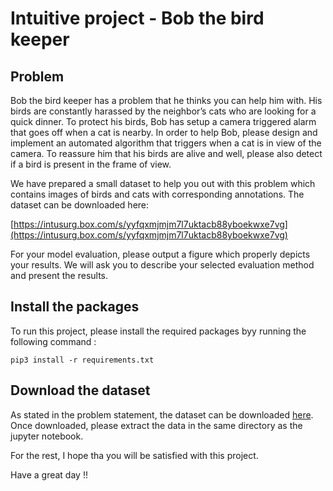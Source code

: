 # Intuitive project - Bob the bird keeper

## Problem

Bob the bird keeper has a problem that he thinks you can help him with. His birds are constantly harassed by the neighbor’s cats who are looking for a quick dinner. To protect his birds, Bob has setup a camera triggered alarm that goes off when a cat is nearby. In order to help Bob, please design and implement an automated algorithm that triggers when a cat is in view of the camera. To reassure him that his birds are alive and well, please also detect if a bird is present in the frame of view.

We have prepared a small dataset to help you out with this problem which contains images of birds and cats with corresponding annotations. The dataset can be downloaded here:

[https://intusurg.box.com/s/yyfqxmjmjm7l7uktacb88yboekwxe7vg](https://intusurg.box.com/s/yyfqxmjmjm7l7uktacb88yboekwxe7vg)

For your model evaluation, please output a figure which properly depicts your results. We will ask you to describe your selected evaluation method and present the results.

## Install the packages

To run this project, please install the required packages byy running the following command : 

```pip3 install -r requirements.txt```

## Download the dataset

As stated in the problem statement, the dataset can be downloaded [here](ttps://intusurg.box.com/s/yyfqxmjmjm7l7uktacb88yboekwxe7vg). Once downloaded, please extract the data in the same directory as the jupyter notebook. 

For the rest, I hope tha you will be satisfied with this project. 

Have a great day !!
